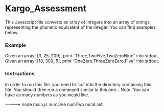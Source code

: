 # Kargo_Assessment
This Javascript file converts an array of integers into an array of strings representing the phonetic equivalent of the integer. You can find examples below.

### Example
Given an array: [3, 25, 209], print “Three,TwoFive,TwoZeroNine” into stdout. <br/>
Given an array: [10, 300, 5], print “OneZero,ThreeZeroZero,Five” into stdout.

### Instructions
In order to run this file, you need to 'cd' into the directory containing this file. You should then run a command similar to this one...
Note: You can have as many numbers as you would like.

-----> node main.js numOne numTwo numLast
